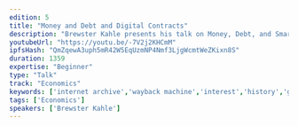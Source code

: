 ```yaml
---
edition: 5
title: "Money and Debt and Digital Contracts"
description: "Brewster Kahle presents his talk on Money, Debt, and Smart Contracts."
youtubeUrl: "https://youtu.be/-7V2j2KHCmM"
ipfsHash: "QmZqewA3uph5mR42W5EqUzmNP4Nmf3LjgWcmtWeZKixn8S"
duration: 1359
expertise: "Beginner"
type: "Talk"
track: "Economics"
keywords: ['internet archive','wayback machine','interest','history','general']
tags: ['Economics']
speakers: ['Brewster Kahle']
---
```


